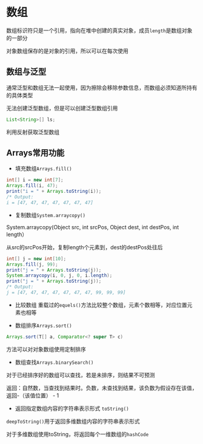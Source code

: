 # 数组
数组标识符只是一个引用，指向在堆中创建的真实对象，成员`length`是数组对象的一部分

对象数组保存的是对象的引用，所以可以在每次使用

## 数组与泛型
通常泛型和数组无法一起使用，因为擦除会移除参数信息，而数组必须知道所持有的具体类型

无法创建泛型数组，但是可以创建泛型数组引用
```java
List<String>[] ls;
```
利用反射获取泛型数组

## Arrays常用功能
* 填充数组`Arrays.fill()`
```java
int[] i = new int[7];
Arrays.fill(i, 47);
print("i = " + Arrays.toString(i));
/* Output:
i = [47, 47, 47, 47, 47, 47, 47]
```
* 复制数组`System.arraycopy()`

System.arraycopy(Object src, int srcPos, Object dest, int destPos, int length）

从src的srcPos开始，复制length个元素到，dest的destPos处往后
```java
int[] j = new int[10];
Arrays.fill(j, 99);
print("j = " + Arrays.toString(j));
System.arraycopy(i, 0, j, 0, i.length);
print("j = " + Arrays.toString(j));
/* Output:
j = [47, 47, 47, 47, 47, 47, 47, 99, 99, 99]
```

* 比较数组
重载过的`equels()`方法比较整个数组，元素个数相等，对应位置元素也相等

* 数组排序`Arrays.sort()`
```java
Arrays.sort(T[] a, Comparator<? super T> c)
```
方法可以对对象数组使用定制排序
* 数组查找`Arrays.binarySearch()`

对于已经排序好的数组可以查找，若是未排序，则结果不可预测

返回：自然数，当查找到结果时。负数，未查找到结果，该负数为假设存在该值，返回-（该值位置） - 1

* 返回指定数组内容的字符串表示形式 `toString()`

`deepToString()`用于返回多维数组内容的字符串表示形式

对于多维数组使用toString，将返回每个一维数组的`hashCode`



